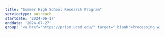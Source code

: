 ```yaml
---
title: "Summer High School Research Program"
servicetype: outreach
startdate: '2024-06-17'
enddate: '2024-07-27'
group: '<a href="https://prism.ucsd.edu/" target="_blank">Processing with Intelligent Storage and Memory (PRISM) Center</a>, <a href="https://www.src.org/" target="_blank">Semiconductor Research Corporation (SRC)</a>'
---
```

